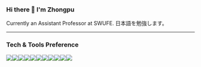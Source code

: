 ### Hi there 👋 I'm Zhongpu

Currently an Assistant Professor at SWUFE. 日本語を勉強します。

---

### Tech & Tools Preference
<img src="https://img.shields.io/badge/-Manjaro-information?logo=manjaro&logoColor=white"><img src="https://img.shields.io/badge/-Mac-563D7C?logo=apple&logoColor=white"><img src="https://img.shields.io/badge/Ubuntu-E95420?style=for-the-badge&logo=ubuntu&logoColor=white"><img src="https://img.shields.io/badge/-Java-cc6699?style=flat&logo=openjdk&logoColor=white"><img src="https://img.shields.io/badge/-Rust-5A0FC8?style=flat&logo=rust&logoColor=white"><img src="https://img.shields.io/badge/-Python-3C873A?style=flat&logo=python&logoColor=white"><img src="https://img.shields.io/badge/-C++-blue?logo=cplusplus"><img src="https://img.shields.io/badge/-PostgreSQL-4285F4?style=flat&logo=postgresql&logoColor=white"><img src="http://img.shields.io/badge/-VS%20Code-007ACC?style=flat&logo=visual%20studio%20code&logoColor=white"><img src="https://img.shields.io/badge/-JetBrains-black?style=flat&logo=JetBrains&logoColor=white"><img src="https://img.shields.io/badge/-NeoVim-cc6699?style=flat&logo=neovim&logoColor=white">
